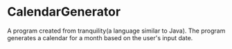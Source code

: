 # CalendarGenerator
A program created from tranquility(a language similar to Java). The program generates a calendar for a month based on the user's input date.
